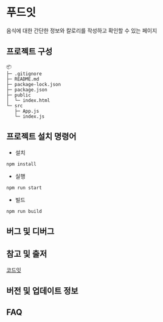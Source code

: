 # 푸드잇

음식에 대한 간단한 정보와 칼로리를 작성하고 확인할 수 있는 페이지

## 프로젝트 구성

```
📦
├─ .gitignore
├─ README.md
├─ package-lock.json
├─ package.json
├─ public
│  └─ index.html
└─ src
   ├─ App.js
   └─ index.js
```

## 프로젝트 설치 명령어

- 설치

```
npm install
```

- 실행

```
npm run start
```

- 빌드

```
npm run build
```

## 버그 및 디버그

## 참고 및 출저

[코드잇](https://www.codeit.kr/)

## 버전 및 업데이트 정보

## FAQ
